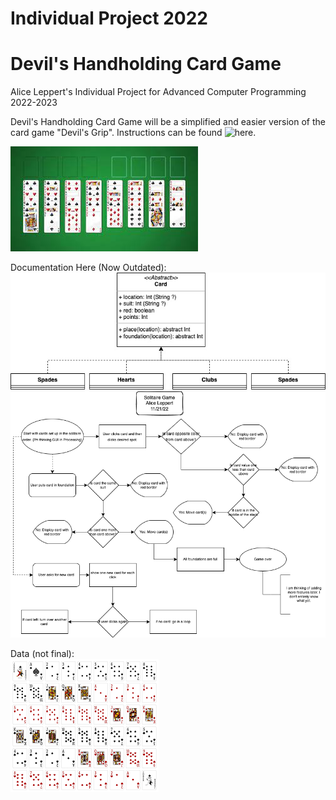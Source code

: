 # Individual Project 2022
# Devil's Handholding Card Game

Alice Leppert's Individual Project for Advanced Computer Programming
2022-2023  

Devil's Handholding Card Game will be a simplified and easier version of the card game "Devil's Grip". Instructions can be found ![here](https://bicyclecards.com/how-to-play/devils-grip/).

![Placeholder Image](https://github.com/Aeleppert/IndividualProject/blob/main/images/download.jpeg)
  
Documentation Here (Now Outdated):  
![Placeholder Image](https://github.com/Aeleppert/IndividualProject/blob/main/images/Solitaire%20Class%20diagram%20(1).jpg)
![Placeholder Image](https://github.com/Aeleppert/IndividualProject/blob/main/images/SolitareFlow1.drawio.png)
  
Data (not final):  
![Placeholder Image](https://github.com/Aeleppert/IndividualProject/blob/main/images/images.png)

